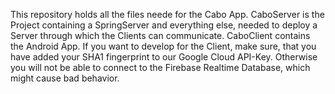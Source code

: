 This repository holds all the files neede for the Cabo App.
CaboServer is the Project containing a SpringServer and everything else, needed to deploy a Server through which the Clients can communicate.
CaboClient contains the Android App.
If you want to develop for the Client, make sure, that you have added your SHA1 fingerprint to our Google Cloud API-Key. 
Otherwise you will not be able to connect to the Firebase Realtime Database, which might cause bad behavior.
